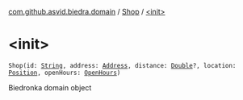 [com.github.asvid.biedra.domain](../index.md) / [Shop](index.md) / [&lt;init&gt;](./-init-.md)

# &lt;init&gt;

`Shop(id: `[`String`](https://kotlinlang.org/api/latest/jvm/stdlib/kotlin/-string/index.html)`, address: `[`Address`](../-address/index.md)`, distance: `[`Double`](https://kotlinlang.org/api/latest/jvm/stdlib/kotlin/-double/index.html)`?, location: `[`Position`](../-position/index.md)`, openHours: `[`OpenHours`](../-open-hours/index.md)`)`

Biedronka domain object

